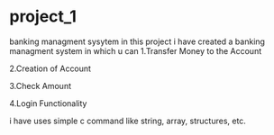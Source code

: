 # project_1
banking managment sysytem
in this project i have created a banking managment system in which u can
1.Transfer Money to the Account

2.Creation of Account

3.Check Amount

4.Login Functionality

i have uses simple c command like string, array, structures, etc.
